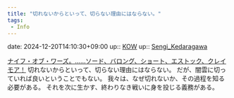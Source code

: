 ```yaml
---
title: "切れないからといって、切らない理由にはならない。"
tags:
 - Info
---
```


date: 2024-12-20T14:10:30+09:00
up:: [KOW](Bar/Novel/Nacaria/KOW.md)
up:: [Sengi_Kedaragawa](../Bar/Novel/Nacaria/Sengi_Kedaragawa.md)

[ナイフ・オブ・ワーズ。……ソード、バロング、ショート、エストック、クレイモア！](Info/ナイフ・オブ・ワーズ。……ソード、バロング、ショート、エストック、クレイモア！.md)
切れないからといって、切らない理由にはならない。
だが、闇雲に切っていれば良いということでもない。
我々は、なぜ切れないか、その過程を知る必要がある。
それを次に生かす、終わりなき戦いに身を投じる義務がある。